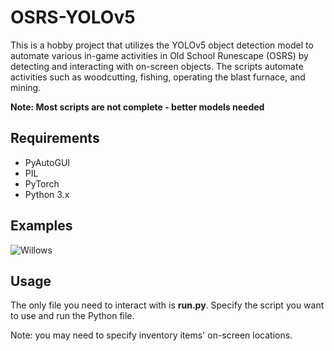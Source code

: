 # OSRS-YOLOv5

This is a hobby project that utilizes the YOLOv5 object detection model to automate various in-game activities in Old School Runescape (OSRS) by detecting and interacting with on-screen objects. The scripts automate activities such as woodcutting, fishing, operating the blast furnace, and mining.

**Note: Most scripts are not complete - better models needed**

## Requirements
* PyAutoGUI
* PIL
* PyTorch
* Python 3.x

## Examples

![Willows](https://giphy.com/embed/qFIQbcrzfZuCfB8kGQ)

## Usage

The only file you need to interact with is **run.py**. Specify the script you want to use and run the Python file.

Note: you may need to specify inventory items' on-screen locations.
